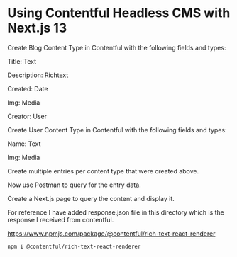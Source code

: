 # Using Contentful Headless CMS with Next.js 13

Create Blog Content Type in Contentful with the following fields and types:

Title: Text

Description: Richtext

Created: Date

Img: Media

Creator: User

Create User Content Type in Contentful with the following fields and types:

Name: Text

Img: Media

Create multiple entries per content type that were created above.

Now use Postman to query for the entry data.

Create a Next.js page to query the content and display it.

For reference I have added response.json file in this directory which is the
response I received from contentful.

https://www.npmjs.com/package/@contentful/rich-text-react-renderer

    npm i @contentful/rich-text-react-renderer






